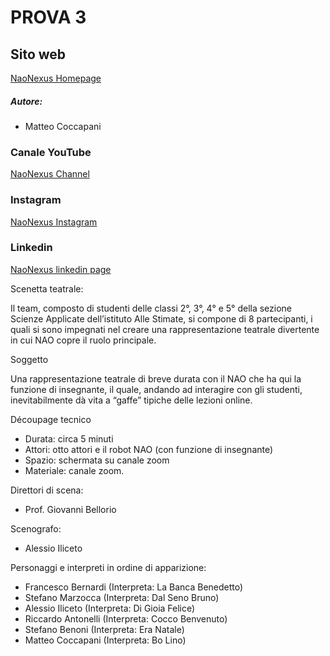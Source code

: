 # PROVA 3

## Sito web 
 [NaoNexus Homepage](https://naonexus.altervista.org)
##### Autore:
- Matteo Coccapani
### Canale YouTube
   [NaoNexus Channel](https://www.youtube.com/channel/UCGr9x7Fr44V628GJXwMe4Pg)
### Instagram
   [NaoNexus Instagram](https://www.instagram.com/naonexus/)
### Linkedin
   [NaoNexus linkedin page](https://www.linkedin.com/in/nao-nexus-95b929208/)


Scenetta teatrale: 

Il team, composto di studenti delle classi 2°, 3°, 4° e 5° della sezione Scienze Applicate dell’istituto Alle Stimate,
si compone di 8 partecipanti, i quali si sono impegnati nel creare una rappresentazione teatrale divertente in cui NAO copre il ruolo principale. </br> 


Soggetto 

Una rappresentazione teatrale di breve durata con il NAO che ha qui la funzione di insegnante,
il quale, andando ad interagire con gli studenti, inevitabilmente dà vita a “gaffe” tipiche delle lezioni online. </br> 


Découpage tecnico 

* Durata: circa 5 minuti 
* Attori: otto attori e il robot NAO (con funzione di insegnante) 
* Spazio: schermata su canale zoom 
* Materiale: canale zoom.  


Direttori di scena: 

* Prof. Giovanni Bellorio  


Scenografo: 

* Alessio Iliceto 


Personaggi e interpreti in ordine di apparizione: 

* Francesco Bernardi (Interpreta: La Banca Benedetto) 
* Stefano Marzocca (Interpreta: Dal Seno Bruno) 
* Alessio Iliceto (Interpreta: Di Gioia Felice) 
* Riccardo Antonelli (Interpreta: Cocco Benvenuto) 
* Stefano Benoni (Interpreta: Era Natale)  
* Matteo Coccapani (Interpreta: Bo Lino) 